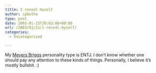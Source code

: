 ```yaml
---
title: I reveal myself
author: cpbotha
type: post
date: 2003-01-21T20:03:00+00:00
url: /2003/01/21/i-reveal-myself/
categories:
  - Uncategorized

---
```

My [Meyers Briggs][1] personality type is ENTJ. I don&#8217;t know whether one should pay any attention to these kinds of things. Personally, I believe it&#8217;s mostly bullshit. :)

 [1]: http://www.dfca.org/hum/mb.html